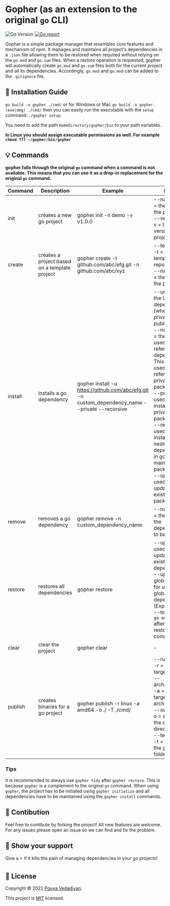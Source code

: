 # Gopher (as an extension to the original `go` CLI)
![Go Version](https://img.shields.io/badge/Go-%3E%3D%201.18-%23007d9c)
[![Go report](https://goreportcard.com/badge/github.com/vedadiyan/gopher)](https://goreportcard.com/report/github.com/vedadiyan/gopher)

Gopher is a simple package manager that resembles core features and mechanism of npm. It manages and maintains all project's dependencies in a `.json` file allowing them to be restored when required without relying on the `go.mod` and `go.sum` files. When a restore operation is requested, gopher will automatically create `go.mod` and `go.sum` files both for the current project and all its dependencies. Accordingly, `go.mod` and `go.mod` can be added to the `.gitignore` file. 

## 🚀 Installation Guide
`go build -o gopher ./cmd/` 
or for Windows or Mac
`go build -o gopher.(exe|dmg) ./cmd/`
then you can easily run the executable with the `setup` command: 
`./gopher setup`.

You need to add the path `HomeDirectory/gopher/bin` to your path variables.

**In Linux you should assign executable permissions as well. For example `chmod 777 ~/gopher/bin/gopher`**

## 💡 Commands 

**gopher falls through the original `go` command when a command is not available. This means that you can use it as a drop-in replacement for the original `go` command.**

|Command| Description  | Example | Notes |
|--|--|--|--|
| init | creates a new go project  | gopher init -n demo -v v1.0.0| --name or -n = the name of the project <br /> --version or -v = the version of the project 
| create | creates a project based on a template project | gopher create -t github.com/abc/efg.git -n github.com/abc/xyz | --template or -t = the template repository url <br/> --name or -n = the name of the project
|install| installs a go dependency | gopher install -u https://github.com/abc/efg.git -n custom_dependency_name --private --recursive | --url or -u = the URL of the dependency (whether private or public) <br /> --name or -n = the name used to reference the dependency. This name is used for referencing private packages.  <br />  --private = used for installing private packages <br /> --recursive = used for installing nested dependencies in gopher maintained packages <br /> --update = used for updating existing packages 
| remove | removes a go dependency | gopher remove -n custom_dependency_name | --name or -n = the name of the dependency to be removed
| restore | restores all dependencies | gopher restore | --update = used for updating existing dependency <br /> --update-global = used for updating global dependencies (Experimental) <br /> --tidy = runs `go mod tidy` after the restore has completed 
| clear | clear the project | gopher clear | -
| publish | creates binaries for a go project | gopher publish -r linux -a amd64 -o ./ -T ./cmd/ | --runtime or -r = specifies target OS <br /> --architecture or -a = specifies target architecture <br /> --output or -o = specifies the output directory <br /> --template or -t = specifies the go file or folder to build 

### Tips
It is recommended to always use `gopher tidy` after `gopher restore`.  This is because `gopher` is a complement to the original `go` command. 
When using `gopher`, the project has to be initiated using `gopher initialize` and all dependencies have to be maintained using the `gopher install` commands.

## 🤝 Contibution
Feel free to contibute by forking the project! All new features are welcome. For any issues please open an issue so we can find and fix the problem. 

## 💫 Show your support

Give a ⭐️ if it kills the pain of managing dependencies in your go projects!

## 📝 License

Copyright © 2022 [Pouya Vedadiyan](https://github.com/vedadiyan).

This project is [MIT](./LICENSE) licensed.

